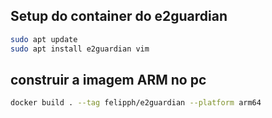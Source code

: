 ## Setup do container do e2guardian

```bash 
sudo apt update
sudo apt install e2guardian vim
```

## construir a imagem ARM no pc
```bash
docker build . --tag felipph/e2guardian --platform arm64
```